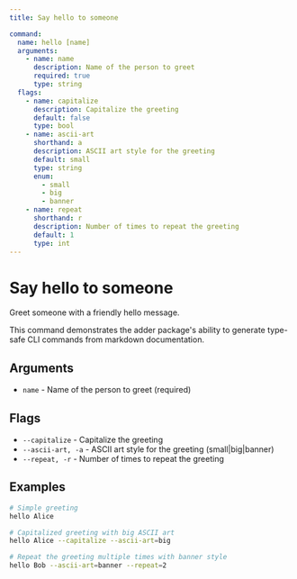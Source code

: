 ```yaml
---
title: Say hello to someone

command:
  name: hello [name]
  arguments:
    - name: name
      description: Name of the person to greet
      required: true
      type: string
  flags:
    - name: capitalize
      description: Capitalize the greeting
      default: false
      type: bool
    - name: ascii-art
      shorthand: a
      description: ASCII art style for the greeting
      default: small
      type: string
      enum:
        - small
        - big
        - banner
    - name: repeat
      shorthand: r
      description: Number of times to repeat the greeting
      default: 1
      type: int
---
```


# Say hello to someone

Greet someone with a friendly hello message.

This command demonstrates the adder package's ability to generate type-safe CLI commands from markdown documentation.

## Arguments

- `name` - Name of the person to greet (required)

## Flags

- `--capitalize` - Capitalize the greeting
- `--ascii-art, -a` - ASCII art style for the greeting (small|big|banner)
- `--repeat, -r` - Number of times to repeat the greeting

## Examples

```bash
# Simple greeting
hello Alice

# Capitalized greeting with big ASCII art
hello Alice --capitalize --ascii-art=big

# Repeat the greeting multiple times with banner style
hello Bob --ascii-art=banner --repeat=2
```